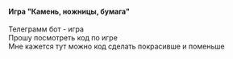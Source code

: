 #### Игра "Камень, ножницы, бумага"

Телеграмм бот - игра  
Прошу посмотреть код по игре  
Мне кажется тут можно код сделать покрасивше и поменьше
